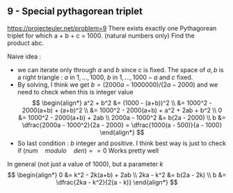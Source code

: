 ## 9 - Special pythagorean triplet
https://projecteuler.net/problem=9
There exists exactly one Pythagorean triplet for which a + b + c = 1000. (natural numbers only)
Find the product abc.

Naive idea :
- we can iterate only through $a$ and $b$ since $c$ is fixed. The space of $a, b$ is a right triangle : $a$ in $1, ..., 1000$, $b$ in $1, ..., 1000-a$ and $c$ fixed.
- By solving, I think we get $b = (2000a - 1000000)/(2a - 2000)$ and we need to check when this is integer value
$$
\begin{align*}
a^2 + b^2 &= (1000 - (a+b))^2 \\
&= 1000^2 - 2000(a+b) + (a+b)^2 \\
&= 1000^2 - 2000(a+b) + a^2 + 2ab + b^2 \\
0 &= 1000^2 - 2000(a+b) + 2ab \\
2000a - 1000^2 &= b(2a - 2000) \\
b &= \dfrac{2000a - 1000^2}{2a - 2000} = 
\dfrac{1000(a - 500)}{a - 1000}
\end{align*}
$$
- So last condition : $b$ integer and positive. I think best way is just to check if $(num \quad modulo \quad den) == 0$
Works pretty well

In general (not just a value of 1000), but a parameter $k$
$$
\begin{align*}
0 &= k^2 - 2k(a+b) + 2ab \\
2ka - k^2 &= b(2a - 2k) \\
b &= \dfrac{2ka - k^2}{2(a - k)}
\end{align*}
$$